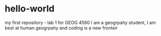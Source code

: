 # hello-world
my first repository - lab 1 for GEOG 4560
I am a geogrpahy student, I am best at human geogrpahy and coding is a new fronteir
